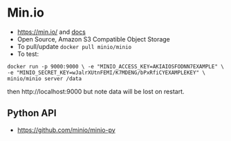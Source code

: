 # Min.io
* https://min.io/ and [docs](https://docs.min.io/)
* Open Source, Amazon S3 Compatible Object Storage
* To pull/update `docker pull minio/minio` 
* To test: 

`
docker run -p 9000:9000 \
  -e "MINIO_ACCESS_KEY=AKIAIOSFODNN7EXAMPLE" \
  -e "MINIO_SECRET_KEY=wJalrXUtnFEMI/K7MDENG/bPxRfiCYEXAMPLEKEY" \
  minio/minio server /data
` 

then http://localhost:9000 but note data will be lost on restart.

## Python API
* https://github.com/minio/minio-py